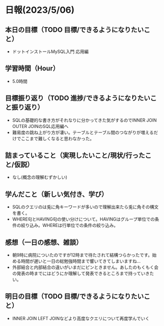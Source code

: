 # 日報(2023/5/06)

## 本日の目標（TODO 目標/できるようになりたいこと）

- ドットインストールMySQL入門 応用編

## 学習時間（Hour）
- 5.0時間

## 目標振り返り（TODO 進捗/できるようになりたいこと振り返り）

- SQLの基礎的な書き方がそれなりに分かってきた気がするのでINNER JOIN OUTER JOINのSQL応用編へ
- 難易度の跳ね上がり方が凄い。テーブルとテーブル間のつながりが増えるだけでここまで難しくなると思わなかった。

## 詰まっていること（実現したいこと/現状/行ったこと/仮説）

- なし(概念の理解むずかしい)


## 学んだこと（新しい気付き、学び）

- SQLのクエリのは兎に角キーワードが多いので理解出来たら兎に角その構文を書く。
- WHERE句とHAVING句の使い分けについて。HAVINGはグループ単位での条件の絞り込み。WHEREは行単位での条件の絞り込み。

## 感想（一日の感想、雑談）

- 朝9時に病院についたのですが12時まで待たされて結構つらかったです。始める時間が遅いと一日の総勉強時間まで響いてきてしまいますね…
- 外部結合と内部結合の違いがいまだにピンときません。あしたのもくもく会の発表の時までにはどうにか理解して発表できるところまで持っていきたい。

## 明日の目標（TODO 目標/できるようになりたいこと）

- INNER JOIN LEFT JOINなどより高度なクエリについて再度学んでいく